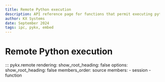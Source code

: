 ```yaml
---
title: Remote Python execution
description: API reference page for functions that permit executing python functions on q processes through IPC
author: KX Systems
date: September 2024
tags: ipc, pykx, embed
---
```

# Remote Python execution

::: pykx.remote
    rendering:
      show_root_heading: false
    options:
      show_root_heading: false
      members_order: source
      members:
        - session
        - function
